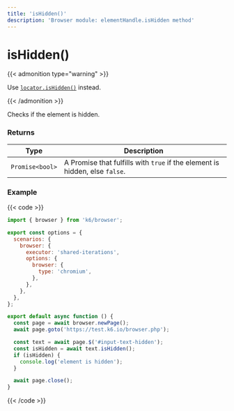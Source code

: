 ```yaml
---
title: 'isHidden()'
description: 'Browser module: elementHandle.isHidden method'
---
```


# isHidden()

{{< admonition type="warning" >}}

Use [`locator.isHidden()`](https://grafana.com/docs/k6/<K6_VERSION>/javascript-api/k6-browser/locator/ishidden/) instead.

{{< /admonition >}}

Checks if the element is hidden.

### Returns

| Type            | Description                                                                 |
| --------------- | --------------------------------------------------------------------------- |
| `Promise<bool>` | A Promise that fulfills with `true` if the element is hidden, else `false`. |

### Example

{{< code >}}

```javascript
import { browser } from 'k6/browser';

export const options = {
  scenarios: {
    browser: {
      executor: 'shared-iterations',
      options: {
        browser: {
          type: 'chromium',
        },
      },
    },
  },
};

export default async function () {
  const page = await browser.newPage();
  await page.goto('https://test.k6.io/browser.php');

  const text = await page.$('#input-text-hidden');
  const isHidden = await text.isHidden();
  if (isHidden) {
    console.log('element is hidden');
  }

  await page.close();
}
```

{{< /code >}}
